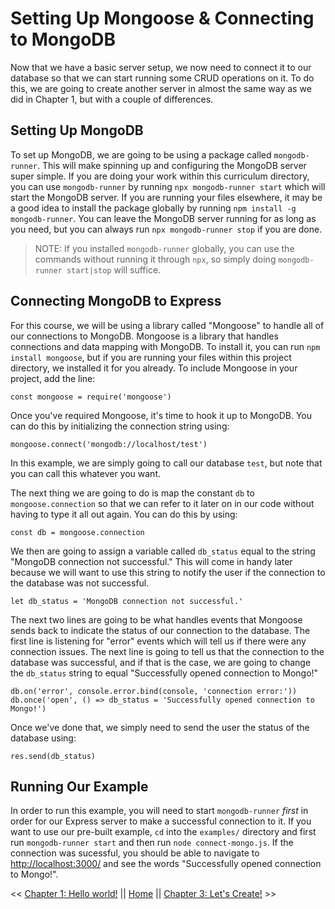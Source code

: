 # Setting Up Mongoose & Connecting to MongoDB

Now that we have a basic server setup, we now need to connect it to our database so that we can start running some CRUD operations on it. To do this, we are going to create another server in almost the same way as we did in Chapter 1, but with a couple of differences.

## Setting Up MongoDB

To set up MongoDB, we are going to be using a package called `mongodb-runner`. This will make spinning up and configuring the MongoDB server super simple. If you are doing your work within this curriculum directory, you can use `mongodb-runner` by running `npx mongodb-runner start` which will start the MongoDB server. If you are running your files elsewhere, it may be a good idea to install the package globally by running `npm install -g mongodb-runner`. You can leave the MongoDB server running for as long as you need, but you can always run `npx mongodb-runner stop` if you are done.

> NOTE: If you installed `mongodb-runner` globally, you can use the commands without running it through `npx`, so simply doing `mongodb-runner start|stop` will suffice.

## Connecting MongoDB to Express

For this course, we will be using a library called "Mongoose" to handle all of our connections to MongoDB. Mongoose is a library that handles connections and data mapping with MongoDB. To install it, you can run `npm install mongoose`, but if you are running your files within this project directory, we installed it for you already. To include Mongoose in your project, add the line:

```
const mongoose = require('mongoose')
```

Once you've required Mongoose, it's time to hook it up to MongoDB. You can do this by initializing the connection string using:

```
mongoose.connect('mongodb://localhost/test')
```

In this example, we are simply going to call our database `test`, but note that you can call this whatever you want.

The next thing we are going to do is map the constant `db` to `mongoose.connection` so that we can refer to it later on in our code without having to type it all out again. You can do this by using:

```
const db = mongoose.connection
```

We then are going to assign a variable called `db_status` equal to the string "MongoDB connection not successful." This will come in handy later because we will want to use this string to notify the user if the connection to the database was not successful.

```
let db_status = 'MongoDB connection not successful.'
```

The next two lines are going to be what handles events that Mongoose sends back to indicate the status of our connection to the database. The first line is listening for "error" events which will tell us if there were any connection issues. The next line is going to tell us that the connection to the database was successful, and if that is the case, we are going to change the `db_status` string to equal "Successfully opened connection to Mongo!"

```
db.on('error', console.error.bind(console, 'connection error:'))
db.once('open', () => db_status = 'Successfully opened connection to Mongo!')
```

Once we've done that, we simply need to send the user the status of the database using:

```
res.send(db_status)
```

## Running Our Example

In order to run this example, you will need to start `mongodb-runner` *first* in order for our Express server to make a successful connection to it. If you want to use our pre-built example, `cd` into the `examples/` directory and first run `mongodb-runner start` and then run `node connect-mongo.js`. If the connection was sucessful, you should be able to navigate to [http://localhost:3000/](htto://localhost:3000) and see the words "Successfully opened connection to Mongo!".

<< [Chapter 1: Hello world!](../Chapter_1/README.md) || [Home](../README.md) || [Chapter 3: Let's Create!](../Chapter_3/README.md) >>